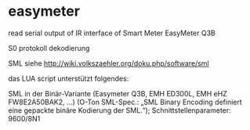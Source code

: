 # easymeter
read serial output of IR interface of Smart Meter EasyMeter Q3B

S0 protokoll dekodierung

SML
siehe
http://wiki.volkszaehler.org/doku.php/software/sml

das LUA script unterstützt folgendes:

SML in der Binär-Variante (Easymeter Q3B, EMH ED300L, EMH eHZ FW8E2A50BAK2, …) (O-Ton SML-Spec.: „SML Binary Encoding definiert eine gepackte binäre Kodierung der SML.“); Schnittstellenparameter: 9600/8N1
